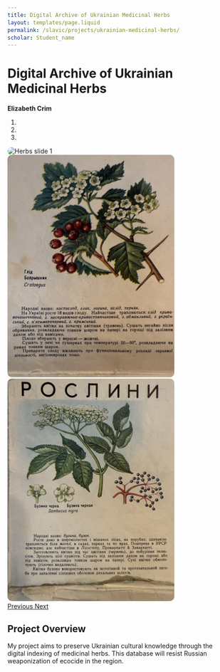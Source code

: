 ```yaml
---
title: Digital Archive of Ukrainian Medicinal Herbs
layout: templates/page.liquid
permalink: /slavic/projects/ukrainian-medicinal-herbs/
scholar: Student_name
---
```


# Digital Archive of Ukrainian Medicinal Herbs

**Elizabeth Crim**

<!-- Image Slider -->
<div id="herbsCarousel" class="carousel slide mb-4" data-ride="carousel">
  <ol class="carousel-indicators">
    <li data-target="#herbsCarousel" data-slide-to="0" class="active"></li>
    <li data-target="#herbsCarousel" data-slide-to="1"></li>
    <li data-target="#herbsCarousel" data-slide-to="2"></li>
  </ol>
  <div class="carousel-inner">
    <div class="carousel-item active">
      <img src="/slavic/post-images/herbs/1.jpg" class="d-block w-100" alt="Herbs slide 1">
    </div>
    <div class="carousel-item">
      <img src="/slavic/post-images/herbs/2.jpg" class="d-block w-100" alt="Herbs slide 2">
    </div>
    <div class="carousel-item">
      <img src="/slavic/post-images/herbs/3.jpg" class="d-block w-100" alt="Herbs slide 3">
    </div>
  </div>
  <a class="carousel-control-prev" href="#herbsCarousel" role="button" data-slide="prev">
    <span class="carousel-control-prev-icon" aria-hidden="true"></span>
    <span class="sr-only">Previous</span>
  </a>
  <a class="carousel-control-next" href="#herbsCarousel" role="button" data-slide="next">
    <span class="carousel-control-next-icon" aria-hidden="true"></span>
    <span class="sr-only">Next</span>
  </a>
</div>

<style>
.carousel-inner img {
  height: 500px;
  object-fit: cover;
  border-radius: 10px;
}
</style>

## Project Overview

My project aims to preserve Ukrainian cultural knowledge through the digital indexing of medicinal herbs. This database will resist Russian weaponization of ecocide in the region.

<!--## Detailed Description

[Add more detailed information about the project here, including methodology, findings, significance, etc.]

## Resources

[Add links to the database, publications, presentations, etc.]-->

<!-- Bootstrap Carousel Scripts (only for this page) -->
<script src="https://code.jquery.com/jquery-3.6.0.min.js"></script>
<script src="https://cdn.jsdelivr.net/npm/bootstrap@4.6.2/dist/js/bootstrap.bundle.min.js"></script>